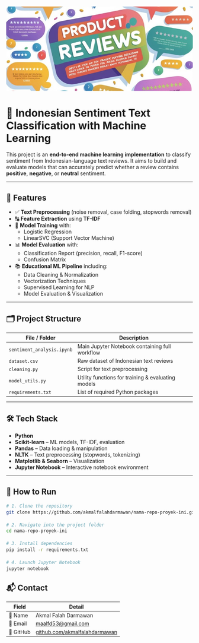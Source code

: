 <p align="center">
  <img src="bg.jpeg" alt="Sentiment Analysis Banner" width="600"/>
</p>

# 💬 Indonesian Sentiment Text Classification with Machine Learning

This project is an **end-to-end machine learning implementation** to classify sentiment from Indonesian-language text reviews. It aims to build and evaluate models that can accurately predict whether a review contains **positive**, **negative**, or **neutral** sentiment.

---

## 🧰 Features

- ✅ **Text Preprocessing** (noise removal, case folding, stopwords removal)
- 🔠 **Feature Extraction** using **TF-IDF**
- 🧠 **Model Training** with:
  - Logistic Regression  
  - LinearSVC (Support Vector Machine)
- 📊 **Model Evaluation** with:
  - Classification Report (precision, recall, F1-score)  
  - Confusion Matrix
- 📚 **Educational ML Pipeline** including:
  - Data Cleaning & Normalization  
  - Vectorization Techniques  
  - Supervised Learning for NLP  
  - Model Evaluation & Visualization

---

## 🗂️ Project Structure

| File / Folder        | Description                                        |
|----------------------|----------------------------------------------------|
| `sentiment_analysis.ipynb` | Main Jupyter Notebook containing full workflow   |
| `dataset.csv`        | Raw dataset of Indonesian text reviews            |
| `cleaning.py`        | Script for text preprocessing                     |
| `model_utils.py`     | Utility functions for training & evaluating models|
| `requirements.txt`   | List of required Python packages                  |

---

## 🛠️ Tech Stack

- **Python**
- **Scikit-learn** – ML models, TF-IDF, evaluation
- **Pandas** – Data loading & manipulation
- **NLTK** – Text preprocessing (stopwords, tokenizing)
- **Matplotlib & Seaborn** – Visualization
- **Jupyter Notebook** – Interactive notebook environment

---

## 🚀 How to Run

```bash
# 1. Clone the repository
git clone https://github.com/akmalfalahdarmawan/nama-repo-proyek-ini.git

# 2. Navigate into the project folder
cd nama-repo-proyek-ini

# 3. Install dependencies
pip install -r requirements.txt

# 4. Launch Jupyter Notebook
jupyter notebook
```
## 📬 Contact

| Field    | Detail                                  |
|----------|------------------------------------------|
| 👤 Name  | Akmal Falah Darmawan                    |
| 📧 Email | [maalfd53@gmail.com](mailto:maalfd53@gmail.com) |
| 🔗 GitHub| [github.com/akmalfalahdarmawan](https://github.com/akmalfalahdarmawan) |
